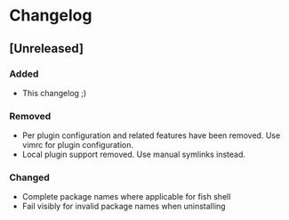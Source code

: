 # Changelog

<!-- Based on https://keepachangelog.com/en/1.0.0/ -->

## [Unreleased]

### Added
- This changelog ;)

### Removed
- Per plugin configuration and related features have been removed. Use vimrc for plugin configuration.
- Local plugin support removed. Use manual symlinks instead.

### Changed
- Complete package names where applicable for fish shell
- Fail visibly for invalid package names when uninstalling
